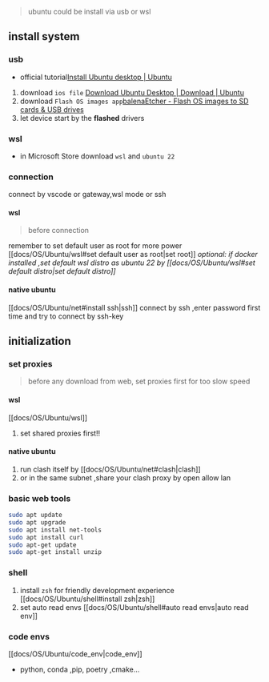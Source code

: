 > ubuntu could be install via usb or wsl 
## install system 
### usb
- official tutorial[Install Ubuntu desktop | Ubuntu](https://ubuntu.com/tutorials/install-ubuntu-desktop#1-overview)
1. download `ios file` [Download Ubuntu Desktop | Download | Ubuntu](https://ubuntu.com/download/desktop)
2. download `Flash OS images app`[balenaEtcher - Flash OS images to SD cards & USB drives](https://etcher.balena.io/)
3. let device start by the **flashed** drivers

### wsl 
- in Microsoft Store download `wsl` and `ubuntu 22`


### connection
connect by vscode or gateway,wsl mode or ssh
#### wsl 
> before connection 

remember to set default user as root for more power [[docs/OS/Ubuntu/wsl#set default user as root|set root]]
*optional: if docker installed ,set default wsl distro as ubuntu 22 by [[docs/OS/Ubuntu/wsl#set default distro|set default distro]]*

#### native ubuntu 
[[docs/OS/Ubuntu/net#install ssh|ssh]]
connect by ssh ,enter password first time and try to connect by ssh-key

## initialization 
### set  proxies 
> before any download from web, set proxies first for too slow speed
#### wsl 
[[docs/OS/Ubuntu/wsl]] 
1. set shared proxies first!!

#### native ubuntu
1. run clash itself by [[docs/OS/Ubuntu/net#clash|clash]]
2. or in the same subnet ,share your clash proxy by open allow lan

### basic web tools
```bash
sudo apt update
sudo apt upgrade
sudo apt install net-tools
sudo apt install curl
sudo apt-get update
sudo apt-get install unzip
```

### shell 

1. install `zsh` for friendly development experience [[docs/OS/Ubuntu/shell#install zsh|zsh]]
2. set auto read envs [[docs/OS/Ubuntu/shell#auto read envs|auto read env]]

### code envs
[[docs/OS/Ubuntu/code_env|code_env]]
- python, conda ,pip, poetry ,cmake...



